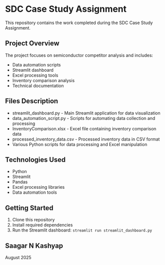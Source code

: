 ﻿# SDC Case Study Assignment

This repository contains the work completed during the SDC Case Study Assignment.

## Project Overview

The project focuses on semiconductor competitor analysis and includes:
- Data automation scripts
- Streamlit dashboard
- Excel processing tools
- Inventory comparison analysis
- Technical documentation

## Files Description

- streamlit_dashboard.py - Main Streamlit application for data visualization
- data_automation_script.py - Scripts for automating data collection and processing
- InventoryComparison.xlsx - Excel file containing inventory comparison data
- processed_inventory_data.csv - Processed inventory data in CSV format
- Various Python scripts for data processing and Excel manipulation

## Technologies Used

- Python
- Streamlit
- Pandas
- Excel processing libraries
- Data automation tools

## Getting Started

1. Clone this repository
2. Install required dependencies
3. Run the Streamlit dashboard: ```streamlit run streamlit_dashboard.py```


## Saagar N Kashyap 
August 2025



